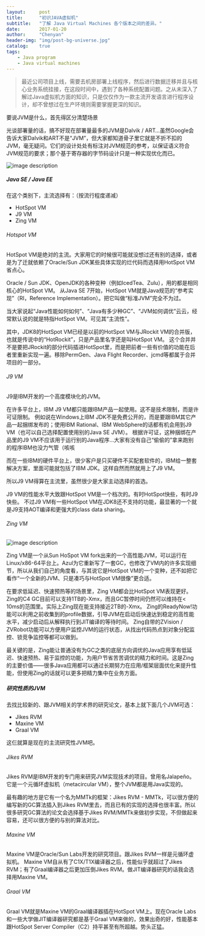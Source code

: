 ```yaml
---
layout:     post
title:      "初识JAVA虚拟机"
subtitle:   "了解 Java Virtual Machines 各个版本之间的差异。"
date:       2017-01-20
author:     "Chenyan"
header-img: "img/post-bg-universe.jpg"
catalog:    true
tags:
    - Java program
    - Java virtual machines
---
```

>最近公司项目上线，需要去机房部署上线程序，然后进行数据迁移并且与核心业务系统挂接，在这段时间中，遇到了各种系统配置问题。之从未深入了解过Java虚拟机方面的知识，只是仅仅作为一款主流开发语言进行程序设计，却不曾想过在生产环境则需要掌握更深的知识。

要说JVM是什么，首先得区分清楚场景

光谈部署量的话，搞不好现在部署量最多的JVM是Dalvik / ART…虽然Google会告诉大家Dalvik和ART不是“JVM”，但大家都知道骨子里它就是不折不扣的JVM，毫无疑问。它们的设计处处有标注对JVM规范的参考，以保证语义符合JVM规范的要求；那个基于寄存器的字节码设计只是一种实现优化而已。

![image description](http://www.chenyan.pro/img/2017-01/JVMversion.png)

##### Java SE / Java EE

在这个类别下，主流选择有：（按流行程度递减）

- HotSpot VM
- J9 VM
- Zing VM

###### Hotspot VM

HotSpot VM是绝对的主流。大家用它的时候很可能就没想过还有别的选择，或者是为了迁就依赖了Oracle/Sun JDK某些具体实现的烂代码而选择用HotSpot VM省点心。

Oracle / Sun JDK、OpenJDK的各种变种（例如IcedTea、Zulu），用的都是相同核心的HotSpot VM。
从Java SE 7开始，HotSpot VM就是Java规范的“参考实现”（RI，Reference Implementation）。把它叫做“标准JVM”完全不为过。

当大家说起“Java性能如何如何”、“Java有多少种GC”、“JVM如何调优”云云，经常默认说的就是特指HotSpot VM。可见其“主流性”。

其中，JDK8的HotSpot VM已经是以前的HotSpot VM与JRockit VM的合并版，也就是传说中的“HotRockit”，只是产品里名字还是叫HotSpot VM。
这个合并并不是要把JRockit的部分代码插进HotSpot里，而是把前者一些有价值的功能在后者里重新实现一遍。移除PermGen、Java Flight Recorder、jcmd等都属于合并项目的一部分。

###### J9 VM

J9是IBM开发的一个高度模块化的JVM。

在许多平台上，IBM J9 VM都只能跟IBM产品一起使用。这不是技术限制，而是许可证限制。
例如说在Windows上IBM JDK不是免费公开的，而是要跟IBM其它产品一起捆绑发布的；使用IBM Rational、IBM WebSphere的话都有机会用到J9 VM（也可以自己选择配置使用别的Java SE JVM）。
根据许可证，这种捆绑在产品里的J9 VM不应该用于运行别的Java程序…大家有没有自己“偷偷的”拿来跑别的程序IBM也没力气管（咳咳

而在一些IBM的硬件平台上，很少客户是只买硬件不买配套软件的，IBM给一整套解决方案，里面可能就包括了IBM JDK。这样自然而然就用上了J9 VM。

所以J9 VM得算在主流里，虽然很少是大家主动选择的首选。

J9 VM的性能水平大致跟HotSpot VM是一个档次的。有时HotSpot快些，有时J9
快些。
不过J9 VM有一些HotSpot VM在JDK8还不支持的功能，最显著的一个就是J9支持AOT编译和更强大的class data sharing。

###### Zing VM

![image description](http://www.chenyan.pro/img/2017-01/ZingJVM.png)

Zing VM是一个从Sun HoSpot VM fork出来的一个高性能JVM，可以运行在Linux/x86-64平台上。Azul为它重新写了一套GC，也修改了VM内的许多实现细节，所以从我们自己的角度看，与其说它是HotSpot VM的一个变种，还不如把它看作“一个全新的JVM、只是凑巧与HotSpot VM很像”更合适。

在要求低延迟、快速预热等的场景里，Zing VM都会比HotSpot VM表现更好。
Zing的C4 GC目前可以支持1TB的-Xmx，而且GC暂停时间仍然可以维持在< 10ms的范围里。实际上Zing现在能支持接近2TB的-Xmx。
Zing的ReadyNow!功能可以利用之前收集到的profile数据，引导JVM在启动后快速达到稳定的高性能水平，减少启动后从解释执行到JIT编译的等待时间。
Zing自带的ZVision / ZVRobot功能可以方便用户监控JVM的运行状态，从找出代码热点到对象分配监控、锁竞争监控等都可以做到。

最关键的是，Zing能让普通没有为GC之类的底层方向调优的Java应用享有低延迟、快速预热、易于监控的功能，为用户节省苦苦调优的精力和时间。这是Zing的主要价值——很多Java应用都可以通过长期努力在应用/框架层面优化来提升性能，但使用Zing的话就可以更多把精力集中在业务方面。

##### 研究性质的JVM


去找比较新的、跟JVM相关的学术界的研究论文，基本上就下面几个JVM可选：
 
 - Jikes RVM
 - Maxine VM
 - Graal VM
 
这仨就算是现在的主流研究性JVM吧。

###### Jikes RVM

Jikes RVM是IBM开发的专门用来研究JVM实现技术的项目。曾用名Jalapeño。
它是一个元循环虚拟机（metacircular VM），整个JVM都是用Java实现的。

最有趣的地方是它有一个名为MMTk的框架：Jikes RVM - MMTk，可以很方便的编写新的GC算法插入到Jikes RVM里去，而且已有的实现的选择也很丰富。所以很多研究GC算法的论文会选择基于Jikes RVM/MMTk来做初步实现，不但做起来容易，还可以很方便的与别的算法对比。

###### Maxine VM

Maxine VM是Oracle/Sun Labs开发的研究项目。跟Jikes RVM一样是元循环虚拟机。
Maxine VM自从有了C1X/T1X编译器之后，性能似乎就超过了Jikes RVM；有了Graal编译器之后更加压倒Jikes RVM。做JIT编译器研究的话我会选择用Maxine VM。

###### Graal VM

Graal VM就是Maxine VM的Graal编译器插在HotSpot VM上。现在Oracle Labs和一些大学做JIT编译器研究都是基于Graal VM来做的，效果出奇的好，性能基本跟HotSpot Server Compiler（C2）持平甚至有所超越。势头正猛。
